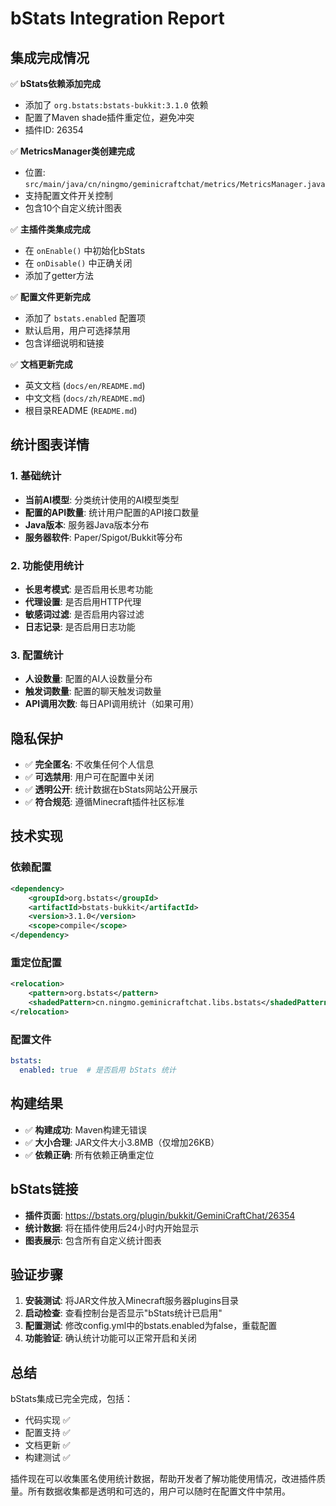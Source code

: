 # bStats Integration Report

## 集成完成情况

✅ **bStats依赖添加完成**
- 添加了 `org.bstats:bstats-bukkit:3.1.0` 依赖
- 配置了Maven shade插件重定位，避免冲突
- 插件ID: 26354

✅ **MetricsManager类创建完成**
- 位置: `src/main/java/cn/ningmo/geminicraftchat/metrics/MetricsManager.java`
- 支持配置文件开关控制
- 包含10个自定义统计图表

✅ **主插件类集成完成**
- 在 `onEnable()` 中初始化bStats
- 在 `onDisable()` 中正确关闭
- 添加了getter方法

✅ **配置文件更新完成**
- 添加了 `bstats.enabled` 配置项
- 默认启用，用户可选择禁用
- 包含详细说明和链接

✅ **文档更新完成**
- 英文文档 (`docs/en/README.md`)
- 中文文档 (`docs/zh/README.md`)
- 根目录README (`README.md`)

## 统计图表详情

### 1. 基础统计
- **当前AI模型**: 分类统计使用的AI模型类型
- **配置的API数量**: 统计用户配置的API接口数量
- **Java版本**: 服务器Java版本分布
- **服务器软件**: Paper/Spigot/Bukkit等分布

### 2. 功能使用统计
- **长思考模式**: 是否启用长思考功能
- **代理设置**: 是否启用HTTP代理
- **敏感词过滤**: 是否启用内容过滤
- **日志记录**: 是否启用日志功能

### 3. 配置统计
- **人设数量**: 配置的AI人设数量分布
- **触发词数量**: 配置的聊天触发词数量
- **API调用次数**: 每日API调用统计（如果可用）

## 隐私保护

- ✅ **完全匿名**: 不收集任何个人信息
- ✅ **可选禁用**: 用户可在配置中关闭
- ✅ **透明公开**: 统计数据在bStats网站公开展示
- ✅ **符合规范**: 遵循Minecraft插件社区标准

## 技术实现

### 依赖配置
```xml
<dependency>
    <groupId>org.bstats</groupId>
    <artifactId>bstats-bukkit</artifactId>
    <version>3.1.0</version>
    <scope>compile</scope>
</dependency>
```

### 重定位配置
```xml
<relocation>
    <pattern>org.bstats</pattern>
    <shadedPattern>cn.ningmo.geminicraftchat.libs.bstats</shadedPattern>
</relocation>
```

### 配置文件
```yaml
bstats:
  enabled: true  # 是否启用 bStats 统计
```

## 构建结果

- ✅ **构建成功**: Maven构建无错误
- ✅ **大小合理**: JAR文件大小3.8MB（仅增加26KB）
- ✅ **依赖正确**: 所有依赖正确重定位

## bStats链接

- **插件页面**: https://bstats.org/plugin/bukkit/GeminiCraftChat/26354
- **统计数据**: 将在插件使用后24小时内开始显示
- **图表展示**: 包含所有自定义统计图表

## 验证步骤

1. **安装测试**: 将JAR文件放入Minecraft服务器plugins目录
2. **启动检查**: 查看控制台是否显示"bStats统计已启用"
3. **配置测试**: 修改config.yml中的bstats.enabled为false，重载配置
4. **功能验证**: 确认统计功能可以正常开启和关闭

## 总结

bStats集成已完全完成，包括：
- 代码实现 ✅
- 配置支持 ✅  
- 文档更新 ✅
- 构建测试 ✅

插件现在可以收集匿名使用统计数据，帮助开发者了解功能使用情况，改进插件质量。所有数据收集都是透明和可选的，用户可以随时在配置文件中禁用。
